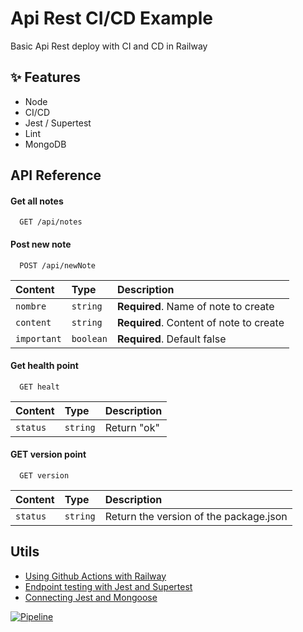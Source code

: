 # Api Rest CI/CD Example

Basic Api Rest deploy with CI and CD in Railway

## ✨ Features

- Node
- CI/CD
- Jest / Supertest
- Lint
- MongoDB

## API Reference

#### Get all notes

```https
  GET /api/notes
```

#### Post new note

```https
  POST /api/newNote
```

| Content     | Type      | Description                             |
| :---------- | :-------- | :-------------------------------------- |
| `nombre`    | `string`  | **Required**. Name of note to create    |
| `content`   | `string`  | **Required**. Content of note to create |
| `important` | `boolean` | **Required**. Default false             |

#### Get health point

```https
  GET healt
```

| Content  | Type     | Description |
| :------- | :------- | :---------- |
| `status` | `string` | Return "ok" |

#### GET version point

```https
  GET version
```

| Content  | Type     | Description                            |
| :------- | :------- | :------------------------------------- |
| `status` | `string` | Return the version of the package.json |

## Utils

- [Using Github Actions with Railway](https://blog.railway.app/p/github-actions)
- [Endpoint testing with Jest and Supertest](https://zellwk.com/blog/jest-and-mongoose/)
- [Connecting Jest and Mongoose](https://github.com/matiassingers/awesome-readme)

[![Pipeline](https://github.com/HectorMartinDama/api-cli/actions/workflows/pipeline.yml/badge.svg)](https://github.com/HectorMartinDama/api-cli/actions/workflows/pipeline.yml)
